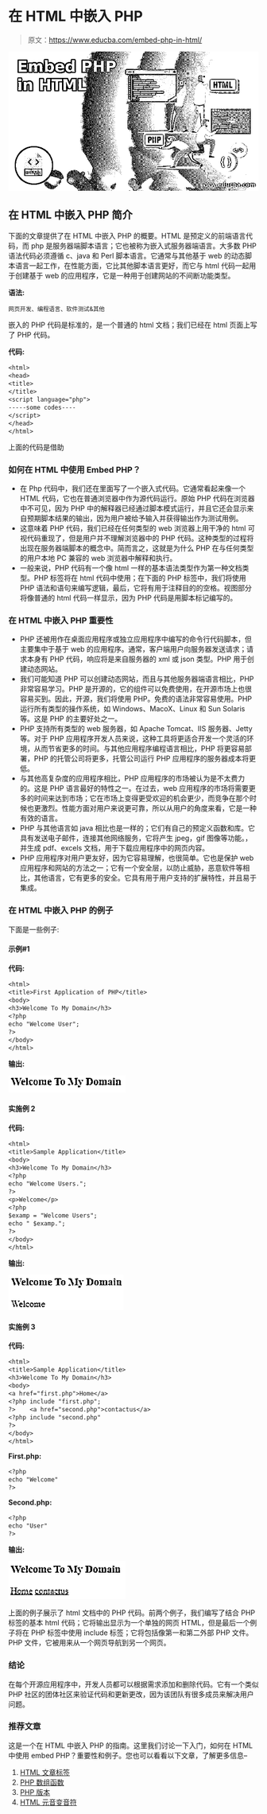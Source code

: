 # 在 HTML 中嵌入 PHP

> 原文：<https://www.educba.com/embed-php-in-html/>

![Embed PHP in HTML](img/f2e21258304f074ac69306825d7e14da.png)



## 在 HTML 中嵌入 PHP 简介

下面的文章提供了在 HTML 中嵌入 PHP 的概要。HTML 是预定义的前端语言代码，而 php 是服务器端脚本语言；它也被称为嵌入式服务器端语言。大多数 PHP 语法代码必须遵循 c、java 和 Perl 脚本语言。它通常与其他基于 web 的动态脚本语言一起工作，在性能方面，它比其他脚本语言更好，而它与 html 代码一起用于创建基于 web 的应用程序，它是一种用于创建网站的不间断功能类型。

**语法:**

<small>网页开发、编程语言、软件测试&其他</small>

嵌入的 PHP 代码是标准的，是一个普通的 html 文档；我们已经在 html 页面上写了 PHP 代码。

**代码:**

```
<html>
<head>
<title>
</title>
<script language="php">
-----some codes----
</script>
</head>
</html>
```

上面的代码是借助

### 如何在 HTML 中使用 Embed PHP？

*   在 Php 代码中，我们还在里面写了一个嵌入式代码。它通常看起来像一个 HTML 代码，它也在普通浏览器中作为源代码运行。原始 PHP 代码在浏览器中不可见，因为 PHP 中的解释器已经通过脚本模式运行，并且它还会显示来自预期脚本结果的输出，因为用户被给予输入并获得输出作为测试用例。
*   这意味着 PHP 代码，我们已经在任何类型的 web 浏览器上用干净的 html 可视代码重现了，但是用户并不理解浏览器中的 PHP 代码。这种类型的过程将出现在服务器端脚本的概念中。简而言之，这就是为什么 PHP 在与任何类型的用户本地 PC 兼容的 web 浏览器中解释和执行。
*   一般来说，PHP 代码有一个像 html 一样的基本语法类型作为第一种文档类型。PHP 标签将在 html 代码中使用；在下面的 PHP 标签中，我们将使用 PHP 语法和语句来编写逻辑，最后，它将有用于注释目的的空格。视图部分将像普通的 html 代码一样显示，因为 PHP 代码是用脚本标记编写的。

### 在 HTML 中嵌入 PHP 重要性

*   PHP 还被用作在桌面应用程序或独立应用程序中编写的命令行代码脚本，但主要集中于基于 web 的应用程序。通常，客户端用户向服务器发送请求；请求本身有 PHP 代码，响应将是来自服务器的 xml 或 json 类型。PHP 用于创建动态网站。
*   我们可能知道 PHP 可以创建动态网站，而且与其他服务器端语言相比，PHP 非常容易学习。PHP 是开源的，它的组件可以免费使用，在开源市场上也很容易买到。因此，开源，我们将使用 PHP。免费的语法非常容易使用。PHP 运行所有类型的操作系统，如 Windows、MacoX、Linux 和 Sun Solaris 等。这是 PHP 的主要好处之一。
*   PHP 支持所有类型的 web 服务器，如 Apache Tomcat、IIS 服务器、Jetty 等。对于 PHP 应用程序开发人员来说，这种工具将更适合开发一个灵活的环境，从而节省更多的时间。与其他应用程序编程语言相比，PHP 将更容易部署，PHP 的托管公司将更多，托管公司运行 PHP 应用程序的服务器成本将更低。
*   与其他高复杂度的应用程序相比，PHP 应用程序的市场被认为是不太费力的。这是 PHP 语言最好的特性之一。在过去，web 应用程序的市场将需要更多的时间来达到市场；它在市场上变得更受欢迎的机会更少，而竞争在那个时候也更激烈。性能方面对用户来说更可靠，所以从用户的角度来看，它是一种有效的语言。
*   PHP 与其他语言如 java 相比也是一样的；它们有自己的预定义函数和库。它具有发送电子邮件，连接其他网络服务，它将产生 jpeg，gif 图像等功能。，并生成 pdf、excels 文档，用于下载应用程序中的网页内容。
*   PHP 应用程序对用户更友好，因为它容易理解，也很简单。它也是保护 web 应用程序和网站的方法之一；它有一个安全层，以防止威胁，恶意软件等相比，其他语言，它有更多的安全。它具有用于用户支持的扩展特性，并且易于集成。

### 在 HTML 中嵌入 PHP 的例子

下面是一些例子:

#### 示例#1

**代码:**

```
<html>
<title>First Application of PHP</title>
<body>
<h3>Welcome To My Domain</h3>
<?php
echo "Welcome User";
?>
</body>
</html>
```

**输出:**

![embed php in html 1](img/cbe9dccd14c8475465f0eb3de65c0a2c.png)



#### 实施例 2

**代码:**

```
<html>
<title>Sample Application</title>
<body>
<h3>Welcome To My Domain</h3>
<?php
echo "Welcome Users.";
?>
<p>Welcome</p>
<?php
$examp = "Welcome Users";
echo " $examp.";
?>
</body>
</html>
```

**输出:**

![embed php in html 2](img/77ecbc389ec53f69716fc627a41ab711.png)



#### 实施例 3

**代码:**

```
<html>
<title>Sample Application</title>
<h3>Welcome To My Domain</h3>
<body>
<a href="first.php">Home</a>
<?php include "first.php";
?>    <a href="second.php">contactus</a>
<?php include "second.php"
?>
</body>
</html>
```

**First.php:**

```
<?php
echo "Welcome"
?>
```

**Second.php:**

```
<?php
echo "User"
?>
```

**输出:**

![Example 4](img/89a34949ca4a7d6321d8896095243143.png)



上面的例子展示了 html 文档中的 PHP 代码。前两个例子，我们编写了结合 PHP 标签的基本 html 代码；它将输出显示为一个单独的网页 HTML，但是最后一个例子将在 PHP 标签中使用 include 标签；它将包括像第一和第二外部 PHP 文件。PHP 文件，它被用来从一个网页导航到另一个网页。

### 结论

在每个开源应用程序中，开发人员都可以根据需求添加和删除代码。它有一个类似 PHP 社区的团体社区来验证代码和更新更改，因为该团队有很多成员来解决用户问题。

### 推荐文章

这是一个在 HTML 中嵌入 PHP 的指南。这里我们讨论一下入门，如何在 HTML 中使用 embed PHP？重要性和例子。您也可以看看以下文章，了解更多信息–

1.  [HTML 文章标签](https://www.educba.com/html-article-tag/)
2.  [PHP 数组函数](https://www.educba.com/php-array-functions/)
3.  [PHP 版本](https://www.educba.com/php-versions/)
4.  [HTML 元音变音符](https://www.educba.com/html-umlaute/)





